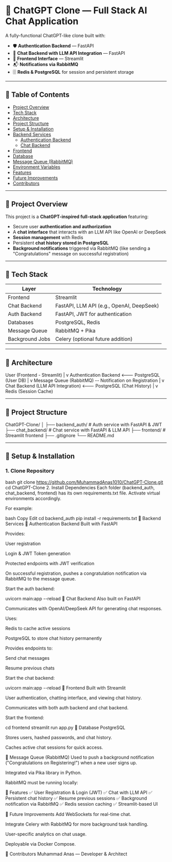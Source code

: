 # 🚀 ChatGPT Clone — Full Stack AI Chat Application

A fully-functional ChatGPT-like clone built with:
- 🛡️ **Authentication Backend** — FastAPI
- 🤖 **Chat Backend with LLM API Integration** — FastAPI
- 🎨 **Frontend Interface** — Streamlit
- 📬 **Notifications via RabbitMQ**
- 🗄️ **Redis & PostgreSQL** for session and persistent storage

---

## 📌 Table of Contents
- [Project Overview](#project-overview)
- [Tech Stack](#tech-stack)
- [Architecture](#architecture)
- [Project Structure](#project-structure)
- [Setup & Installation](#setup--installation)
- [Backend Services](#backend-services)
  - [Authentication Backend](#authentication-backend)
  - [Chat Backend](#chat-backend)
- [Frontend](#frontend)
- [Database](#database)
- [Message Queue (RabbitMQ)](#message-queue-rabbitmq)
- [Environment Variables](#environment-variables)
- [Features](#features)
- [Future Improvements](#future-improvements)
- [Contributors](#contributors)

---

## 📌 Project Overview
This project is a **ChatGPT-inspired full-stack application** featuring:
- Secure user **authentication and authorization**
- A **chat interface** that interacts with an LLM API like OpenAI or DeepSeek
- **Session management** with Redis
- Persistent **chat history stored in PostgreSQL**
- **Background notifications** triggered via RabbitMQ (like sending a "Congratulations" message on successful registration)

---

## 📌 Tech Stack

| Layer          | Technology               |
| -------------- | ------------------------ |
| Frontend       | Streamlit                |
| Chat Backend   | FastAPI, LLM API (e.g., OpenAI, DeepSeek) |
| Auth Backend   | FastAPI, JWT for authentication |
| Databases      | PostgreSQL, Redis        |
| Message Queue  | RabbitMQ + Pika          |
| Background Jobs| Celery (optional future addition) |

---

## 📌 Architecture

User (Frontend - Streamlit)
|
v
Authentication Backend <--- PostgreSQL (User DB)
|
v
Message Queue (RabbitMQ) -- Notification on Registration
|
v
Chat Backend (LLM API Integration) <--- PostgreSQL (Chat History)
|
v
Redis (Session Cache)

---

## 📌 Project Structure

ChatGPT-Clone/
│
├── backend_auth/ # Auth service with FastAPI & JWT
├── chat_backend/ # Chat service with FastAPI & LLM API
├── frontend/ # Streamlit frontend
├── .gitignore
└── README.md



---

## 📌 Setup & Installation

### 1. Clone Repository
bash
git clone https://github.com/MuhammadAnas1010/ChatGPT-Clone.git
cd ChatGPT-Clone
2. Install Dependencies
Each folder (backend_auth, chat_backend, frontend) has its own requirements.txt file. Activate virtual environments accordingly.

For example:

bash
Copy
Edit
cd backend_auth
pip install -r requirements.txt
📌 Backend Services
🔐 Authentication Backend
Built with FastAPI

Provides:

User registration

Login & JWT Token generation

Protected endpoints with JWT verification

On successful registration, pushes a congratulation notification via RabbitMQ to the message queue.

Start the auth backend:


uvicorn main:app --reload
🧠 Chat Backend
Also built on FastAPI

Communicates with OpenAI/DeepSeek API for generating chat responses.

Uses:

Redis to cache active sessions

PostgreSQL to store chat history permanently

Provides endpoints to:

Send chat messages

Resume previous chats

Start the chat backend:

uvicorn main:app --reload
📌 Frontend
Built with Streamlit

User authentication, chatting interface, and viewing chat history.

Communicates with both auth backend and chat backend.

Start the frontend:


cd frontend
streamlit run app.py
📌 Database
PostgreSQL

Stores users, hashed passwords, and chat history.


Caches active chat sessions for quick access.

📌 Message Queue (RabbitMQ)
Used to push a background notification ("Congratulations on Registering!") when a new user signs up.

Integrated via Pika library in Python.

RabbitMQ must be running locally:

📌 Features
✅ User Registration & Login (JWT)
✅ Chat with LLM API
✅ Persistent chat history
✅ Resume previous sessions
✅ Background notification via RabbitMQ
✅ Redis session caching
✅ Streamlit-based UI

📌 Future Improvements
Add WebSockets for real-time chat.

Integrate Celery with RabbitMQ for more background task handling.

User-specific analytics on chat usage.

Deployable via Docker Compose.

📌 Contributors
Muhammad Anas — Developer & Architect
